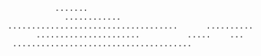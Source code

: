 <pre>          .......       
            ............
....................................      ..........
      ......................          .....    ...
 ......................................                      </pre>

